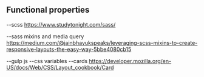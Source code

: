 ## Functional properties

--scss
https://www.studytonight.com/sass/



--sass mixins and media query  
https://medium.com/@jainbhavukspeaks/leveraging-scss-mixins-to-create-responsive-layouts-the-easy-way-5bbe4080cb15

--gulp js
--css variables
--cards
https://developer.mozilla.org/en-US/docs/Web/CSS/Layout_cookbook/Card

